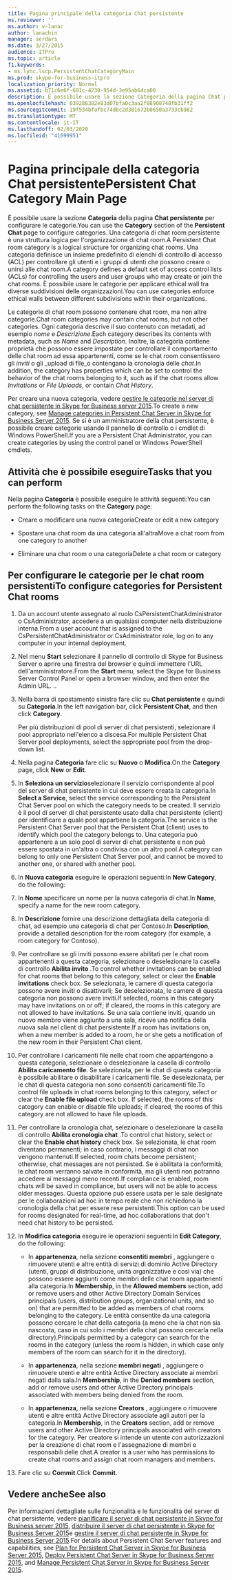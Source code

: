 ```yaml
---
title: Pagina principale della categoria Chat persistente
ms.reviewer: ''
ms.author: v-lanac
author: lanachin
manager: serdars
ms.date: 3/27/2015
audience: ITPro
ms.topic: article
f1.keywords:
- ms.lync.lscp.PersistentChatCategoryMain
ms.prod: skype-for-business-itpro
localization_priority: Normal
ms.assetid: b71c6e6f-681c-4230-954d-3e95ab64ca00
description: È possibile usare la sezione Categoria della pagina Chat persistente per configurare le categorie. Una categoria di chat room persistente è una struttura logica per l'organizzazione di chat room. Una categoria definisce un insieme predefinito di elenchi di controllo di accesso (ACL) per controllare gli utenti e i gruppi di utenti che possono creare o unirsi alle chat room. È possibile usare le categorie per applicare ethical wall tra diverse suddivisioni delle organizzazioni.
ms.openlocfilehash: 039286382e83d07bfa0c3aa2f88908748fb31ff2
ms.sourcegitcommit: 19f534bfafbc74dbc2d381672b0650a3733cb982
ms.translationtype: MT
ms.contentlocale: it-IT
ms.lasthandoff: 02/03/2020
ms.locfileid: "41699951"
---
```

# <a name="persistent-chat-category-main-page"></a><span data-ttu-id="e82d8-106">Pagina principale della categoria Chat persistente</span><span class="sxs-lookup"><span data-stu-id="e82d8-106">Persistent Chat Category Main Page</span></span>
 
<span data-ttu-id="e82d8-107">È possibile usare la sezione **Categoria** della pagina **Chat persistente** per configurare le categorie.</span><span class="sxs-lookup"><span data-stu-id="e82d8-107">You can use the **Category** section of the **Persistent Chat** page to configure categories.</span></span> <span data-ttu-id="e82d8-108">Una categoria di chat room persistente è una struttura logica per l'organizzazione di chat room.</span><span class="sxs-lookup"><span data-stu-id="e82d8-108">A Persistent Chat room category is a logical structure for organizing chat rooms.</span></span> <span data-ttu-id="e82d8-109">Una categoria definisce un insieme predefinito di elenchi di controllo di accesso (ACL) per controllare gli utenti e i gruppi di utenti che possono creare o unirsi alle chat room.</span><span class="sxs-lookup"><span data-stu-id="e82d8-109">A category defines a default set of access control lists (ACLs) for controlling the users and user groups who may create or join the chat rooms.</span></span> <span data-ttu-id="e82d8-110">È possibile usare le categorie per applicare ethical wall tra diverse suddivisioni delle organizzazioni.</span><span class="sxs-lookup"><span data-stu-id="e82d8-110">You can use categories enforce ethical walls between different subdivisions within their organizations.</span></span>
  
<span data-ttu-id="e82d8-111">Le categorie di chat room possono contenere chat room, ma non altre categorie.</span><span class="sxs-lookup"><span data-stu-id="e82d8-111">Chat room categories may contain chat rooms, but not other categories.</span></span> <span data-ttu-id="e82d8-112">Ogni categoria descrive il suo contenuto con metadati, ad esempio _nome_ e _Descrizione_.</span><span class="sxs-lookup"><span data-stu-id="e82d8-112">Each category describes its contents with metadata, such as  _Name_ and _Description_.</span></span> <span data-ttu-id="e82d8-113">Inoltre, la categoria contiene proprietà che possono essere impostate per controllare il comportamento delle chat room ad essa appartenenti, come se le chat room consentissero gli _inviti_ o gli _upload di file_o contengano la cronologia delle _chat_.</span><span class="sxs-lookup"><span data-stu-id="e82d8-113">In addition, the category has properties which can be set to control the behavior of the chat rooms belonging to it, such as if the chat rooms allow  _Invitations_ or _File Uploads_, or contain  _Chat History_.</span></span>
  
<span data-ttu-id="e82d8-114">Per creare una nuova categoria, vedere [gestire le categorie nel server di chat persistente in Skype for Business server 2015](../../manage/persistent-chat/categories.md).</span><span class="sxs-lookup"><span data-stu-id="e82d8-114">To create a new category, see [Manage categories in Persistent Chat Server in Skype for Business Server 2015](../../manage/persistent-chat/categories.md).</span></span> <span data-ttu-id="e82d8-115">Se si è un amministratore della chat persistente, è possibile creare categorie usando il pannello di controllo o i cmdlet di Windows PowerShell.</span><span class="sxs-lookup"><span data-stu-id="e82d8-115">If you are a Persistent Chat Administrator, you can create categories by using the control panel or Windows PowerShell cmdlets.</span></span>
  
## <a name="tasks-that-you-can-perform"></a><span data-ttu-id="e82d8-116">Attività che è possibile eseguire</span><span class="sxs-lookup"><span data-stu-id="e82d8-116">Tasks that you can perform</span></span>

<span data-ttu-id="e82d8-117">Nella pagina **Categoria** è possibile eseguire le attività seguenti:</span><span class="sxs-lookup"><span data-stu-id="e82d8-117">You can perform the following tasks on the **Category** page:</span></span>
  
- <span data-ttu-id="e82d8-118">Creare o modificare una nuova categoria</span><span class="sxs-lookup"><span data-stu-id="e82d8-118">Create or edit a new category</span></span>
    
- <span data-ttu-id="e82d8-119">Spostare una chat room da una categoria all'altra</span><span class="sxs-lookup"><span data-stu-id="e82d8-119">Move a chat room from one category to another</span></span>
    
- <span data-ttu-id="e82d8-120">Eliminare una chat room o una categoria</span><span class="sxs-lookup"><span data-stu-id="e82d8-120">Delete a chat room or category</span></span>
    
## <a name="to-configure-categories-for-persistent-chat-rooms"></a><span data-ttu-id="e82d8-121">Per configurare le categorie per le chat room persistenti</span><span class="sxs-lookup"><span data-stu-id="e82d8-121">To configure categories for Persistent Chat rooms</span></span>

1. <span data-ttu-id="e82d8-122">Da un account utente assegnato al ruolo CsPersistentChatAdministrator o CsAdministrator, accedere a un qualsiasi computer nella distribuzione interna.</span><span class="sxs-lookup"><span data-stu-id="e82d8-122">From a user account that is assigned to the CsPersistentChatAdministrator or CsAdministrator role, log on to any computer in your internal deployment.</span></span>
    
2. <span data-ttu-id="e82d8-123">Nel menu **Start** selezionare il pannello di controllo di Skype for Business Server o aprire una finestra del browser e quindi immettere l'URL dell'amministratore.</span><span class="sxs-lookup"><span data-stu-id="e82d8-123">From the **Start** menu, select the Skype for Business Server Control Panel or open a browser window, and then enter the Admin URL.</span></span> <span data-ttu-id="e82d8-124">.</span><span class="sxs-lookup"><span data-stu-id="e82d8-124">.</span></span>
    
3. <span data-ttu-id="e82d8-125">Nella barra di spostamento sinistra fare clic su **Chat persistente** e quindi su **Categoria**.</span><span class="sxs-lookup"><span data-stu-id="e82d8-125">In the left navigation bar, click **Persistent Chat**, and then click **Category**.</span></span>
    
    <span data-ttu-id="e82d8-126">Per più distribuzioni di pool di server di chat persistenti, selezionare il pool appropriato nell'elenco a discesa.</span><span class="sxs-lookup"><span data-stu-id="e82d8-126">For multiple Persistent Chat Server pool deployments, select the appropriate pool from the drop-down list.</span></span>
    
4. <span data-ttu-id="e82d8-127">Nella pagina **Categoria** fare clic su **Nuovo** o **Modifica**.</span><span class="sxs-lookup"><span data-stu-id="e82d8-127">On the **Category** page, click **New** or **Edit**.</span></span>
    
5. <span data-ttu-id="e82d8-128">In **Seleziona un servizio**selezionare il servizio corrispondente al pool del server di chat persistente in cui deve essere creata la categoria.</span><span class="sxs-lookup"><span data-stu-id="e82d8-128">In **Select a Service**, select the service corresponding to the Persistent Chat Server pool on which the category needs to be created.</span></span> <span data-ttu-id="e82d8-129">Il servizio è il pool di server di chat persistente usato dalla chat persistente (client) per identificare a quale pool appartiene la categoria.</span><span class="sxs-lookup"><span data-stu-id="e82d8-129">The service is the Persistent Chat Server pool that the Persistent Chat (client) uses to identify which pool the category belongs to.</span></span> <span data-ttu-id="e82d8-130">Una categoria può appartenere a un solo pool di server di chat persistente e non può essere spostata in un'altra o condivisa con un altro pool.</span><span class="sxs-lookup"><span data-stu-id="e82d8-130">A category can belong to only one Persistent Chat Server pool, and cannot be moved to another one, or shared with another pool.</span></span>
    
6. <span data-ttu-id="e82d8-131">In **Nuova categoria** eseguire le operazioni seguenti:</span><span class="sxs-lookup"><span data-stu-id="e82d8-131">In **New Category**, do the following:</span></span>
    
7. <span data-ttu-id="e82d8-132">In **Nome** specificare un nome per la nuova categoria di chat.</span><span class="sxs-lookup"><span data-stu-id="e82d8-132">In **Name**, specify a name for the new room category.</span></span>
    
8. <span data-ttu-id="e82d8-133">In **Descrizione** fornire una descrizione dettagliata della categoria di chat, ad esempio una categoria di chat per Contoso.</span><span class="sxs-lookup"><span data-stu-id="e82d8-133">In **Description**, provide a detailed description for the room category (for example, a room category for Contoso).</span></span>
    
9. <span data-ttu-id="e82d8-134">Per controllare se gli inviti possono essere abilitati per le chat room appartenenti a questa categoria, selezionare o deselezionare la casella di controllo **Abilita invito** .</span><span class="sxs-lookup"><span data-stu-id="e82d8-134">To control whether invitations can be enabled for chat rooms that belong to this category, select or clear the **Enable invitations** check box.</span></span> <span data-ttu-id="e82d8-135">Se selezionata, le camere di questa categoria possono avere inviti o disattivarli; Se deselezionata, le camere di questa categoria non possono avere inviti.</span><span class="sxs-lookup"><span data-stu-id="e82d8-135">If selected, rooms in this category may have invitations on or off; if cleared, the rooms in this category are not allowed to have invitations.</span></span> <span data-ttu-id="e82d8-136">Se una sala contiene inviti, quando un nuovo membro viene aggiunto a una sala, riceve una notifica della nuova sala nel client di chat persistente.</span><span class="sxs-lookup"><span data-stu-id="e82d8-136">If a room has invitations on, when a new member is added to a room, he or she gets a notification of the new room in their Persistent Chat client.</span></span>
    
10. <span data-ttu-id="e82d8-p108">Per controllare i caricamenti file nelle chat room che appartengono a questa categoria, selezionare o deselezionare la casella di controllo **Abilita caricamento file**. Se selezionata, per le chat di questa categoria è possibile abilitare o disabilitare i caricamenti file. Se deselezionata, per le chat di questa categoria non sono consentiti caricamenti file.</span><span class="sxs-lookup"><span data-stu-id="e82d8-p108">To control file uploads in chat rooms belonging to this category, select or clear the **Enable file upload** check box. If selected, the rooms of this category can enable or disable file uploads; if cleared, the rooms of this category are not allowed to have file uploads.</span></span>
    
11. <span data-ttu-id="e82d8-139">Per controllare la cronologia chat, selezionare o deselezionare la casella di controllo **Abilita cronologia chat** .</span><span class="sxs-lookup"><span data-stu-id="e82d8-139">To control chat history, select or clear the **Enable chat history** check box.</span></span> <span data-ttu-id="e82d8-140">Se selezionata, le chat room diventano permanenti; in caso contrario, i messaggi di chat non vengono mantenuti.</span><span class="sxs-lookup"><span data-stu-id="e82d8-140">If selected, room chats become persistent; otherwise, chat messages are not persisted.</span></span> <span data-ttu-id="e82d8-141">Se è abilitata la conformità, le chat room verranno salvate in conformità, ma gli utenti non potranno accedere ai messaggi meno recenti.</span><span class="sxs-lookup"><span data-stu-id="e82d8-141">If compliance is enabled, room chats will be saved in compliance, but users will not be able to access older messages.</span></span> <span data-ttu-id="e82d8-142">Questa opzione può essere usata per le sale designate per le collaborazioni ad hoc in tempo reale che non richiedono la cronologia della chat per essere rese persistenti.</span><span class="sxs-lookup"><span data-stu-id="e82d8-142">This option can be used for rooms designated for real-time, ad hoc collaborations that don't need chat history to be persisted.</span></span>
    
12. <span data-ttu-id="e82d8-143">In **Modifica categoria** eseguire le operazioni seguenti:</span><span class="sxs-lookup"><span data-stu-id="e82d8-143">In **Edit Category**, do the following:</span></span>
    
    - <span data-ttu-id="e82d8-144">In **appartenenza**, nella sezione **consentiti membri** , aggiungere o rimuovere utenti e altre entità di servizi di dominio Active Directory (utenti, gruppi di distribuzione, unità organizzative e così via) che possono essere aggiunti come membri delle chat room appartenenti alla categoria.</span><span class="sxs-lookup"><span data-stu-id="e82d8-144">In **Membership**, in the **Allowed members** section, add or remove users and other Active Directory Domain Services principals (users, distribution groups, organizational units, and so on) that are permitted to be added as members of chat rooms belonging to the category.</span></span> <span data-ttu-id="e82d8-145">Le entità consentite da una categoria possono cercare le chat della categoria (a meno che la chat non sia nascosta, caso in cui solo i membri della chat possono cercarla nella directory).</span><span class="sxs-lookup"><span data-stu-id="e82d8-145">Principals permitted by a category can search for the rooms in the category (unless the room is hidden, in which case only members of the room can search for it in the directory).</span></span>
    
    - <span data-ttu-id="e82d8-146">In **appartenenza**, nella sezione **membri negati** , aggiungere o rimuovere utenti e altre entità Active Directory associate ai membri negati dalla sala.</span><span class="sxs-lookup"><span data-stu-id="e82d8-146">In **Membership**, in the **Denied members** section, add or remove users and other Active Directory principals associated with members being denied from the room.</span></span>
    
    - <span data-ttu-id="e82d8-147">In **appartenenza**, nella sezione **Creators** , aggiungere o rimuovere utenti e altre entità Active Directory associate agli autori per la categoria.</span><span class="sxs-lookup"><span data-stu-id="e82d8-147">In **Membership**, in the **Creators** section, add or remove users and other Active Directory principals associated with creators for the category.</span></span> <span data-ttu-id="e82d8-148">Per creatore si intende un utente con autorizzazioni per la creazione di chat room e l'assegnazione di membri e responsabili delle chat.</span><span class="sxs-lookup"><span data-stu-id="e82d8-148">A creator is a user who has permissions to create chat rooms and assign chat room managers and members.</span></span>
    
13. <span data-ttu-id="e82d8-149">Fare clic su **Commit**.</span><span class="sxs-lookup"><span data-stu-id="e82d8-149">Click **Commit**.</span></span>
    
## <a name="see-also"></a><span data-ttu-id="e82d8-150">Vedere anche</span><span class="sxs-lookup"><span data-stu-id="e82d8-150">See also</span></span>

<span data-ttu-id="e82d8-151">Per informazioni dettagliate sulle funzionalità e le funzionalità del server di chat persistente, vedere [pianificare il server di chat persistente in Skype for Business server 2015](../../plan-your-deployment/persistent-chat-server/persistent-chat-server.md), [distribuire il server di chat persistente in Skype for Business Server 2015](../../deploy/deploy-persistent-chat-server/deploy-persistent-chat-server.md)e [gestire il server di chat persistente in Skype for Business Server 2015](../../manage/persistent-chat/persistent-chat.md).</span><span class="sxs-lookup"><span data-stu-id="e82d8-151">For details about Persistent Chat Server features and capabilities, see [Plan for Persistent Chat Server in Skype for Business Server 2015](../../plan-your-deployment/persistent-chat-server/persistent-chat-server.md), [Deploy Persistent Chat Server in Skype for Business Server 2015](../../deploy/deploy-persistent-chat-server/deploy-persistent-chat-server.md), and [Manage Persistent Chat Server in Skype for Business Server 2015](../../manage/persistent-chat/persistent-chat.md).</span></span>
  

